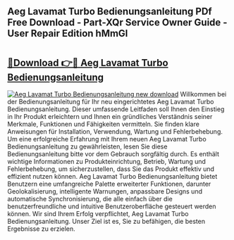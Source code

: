 ## Aeg Lavamat Turbo Bedienungsanleitung PDf Free Download - Part-XQr Service Owner Guide - User Repair Edition hMmGl

# <h2><a href="http://df1fbqy.blite.top/?on=Aeg+Lavamat+Turbo+Bedienungsanleitung">🔗Download 👉🔴 Aeg Lavamat Turbo Bedienungsanleitung</a></h2>

[![Aeg Lavamat Turbo Bedienungsanleitung new download](https://i.imgur.com/lujVjoI.png)](http://df1fbqy.blite.top/?on=Aeg+Lavamat+Turbo+Bedienungsanleitung)
Willkommen bei der Bedienungsanleitung für Ihr neu eingerichtetes Aeg Lavamat Turbo Bedienungsanleitung. Dieser umfassende Leitfaden soll Ihnen den Einstieg in Ihr Produkt erleichtern und Ihnen ein gründliches Verständnis seiner Merkmale, Funktionen und Fähigkeiten vermitteln. Sie finden klare Anweisungen für Installation, Verwendung, Wartung und Fehlerbehebung. Um eine erfolgreiche Erfahrung mit Ihrem neuen Aeg Lavamat Turbo Bedienungsanleitung zu gewährleisten, lesen Sie diese Bedienungsanleitung bitte vor dem Gebrauch sorgfältig durch. Es enthält wichtige Informationen zu Produkteinrichtung, Betrieb, Wartung und Fehlerbehebung, um sicherzustellen, dass Sie das Produkt effektiv und effizient nutzen können. Aeg Lavamat Turbo Bedienungsanleitung bietet Benutzern eine umfangreiche Palette erweiterter Funktionen, darunter Geolokalisierung, intelligente Warnungen, anpassbare Designs und automatische Synchronisierung, die alle einfach über die benutzerfreundliche und intuitive Benutzeroberfläche gesteuert werden können. Wir sind Ihrem Erfolg verpflichtet, Aeg Lavamat Turbo Bedienungsanleitung. Unser Ziel ist es, Sie zu befähigen, die besten Ergebnisse zu erzielen.
